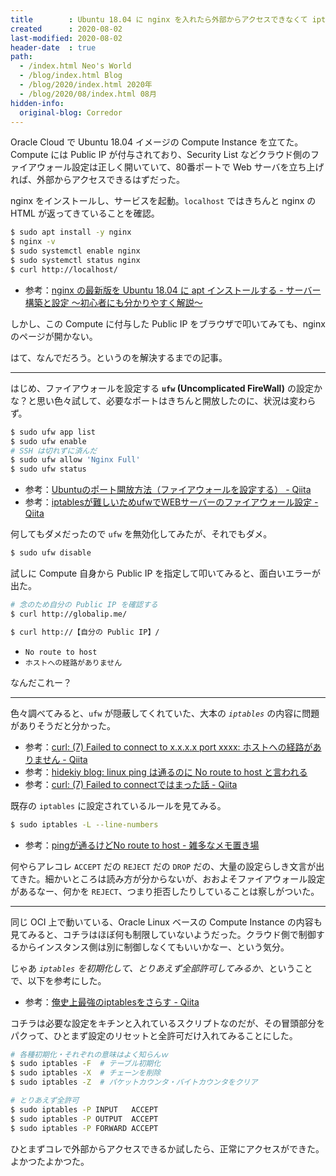 ```yaml
---
title        : Ubuntu 18.04 に nginx を入れたら外部からアクセスできなくて iptables を編集した
created      : 2020-08-02
last-modified: 2020-08-02
header-date  : true
path:
  - /index.html Neo's World
  - /blog/index.html Blog
  - /blog/2020/index.html 2020年
  - /blog/2020/08/index.html 08月
hidden-info:
  original-blog: Corredor
---
```


Oracle Cloud で Ubuntu 18.04 イメージの Compute Instance を立てた。Compute には Public IP が付与されており、Security List などクラウド側のファイアウォール設定は正しく開いていて、80番ポートで Web サーバを立ち上げれば、外部からアクセスできるはずだった。

nginx をインストールし、サービスを起動。`localhost` ではきちんと nginx の HTML が返ってきていることを確認。

```bash
$ sudo apt install -y nginx
$ nginx -v
$ sudo systemctl enable nginx
$ sudo systemctl status nginx
$ curl http://localhost/
```

- 参考：[nginx の最新版を Ubuntu 18.04 に apt インストールする - サーバー構築と設定 ～初心者にも分かりやすく解説～](https://xn--o9j8h1c9hb5756dt0ua226amc1a.com/?p=3100)

しかし、この Compute に付与した Public IP をブラウザで叩いてみても、nginx のページが開かない。

はて、なんでだろう。というのを解決するまでの記事。

---

はじめ、ファイアウォールを設定する __`ufw` (Uncomplicated FireWall)__ の設定かな？と思い色々試して、必要なポートはきちんと開放したのに、状況は変わらず。

```bash
$ sudo ufw app list
$ sudo ufw enable
# SSH は切れずに済んだ
$ sudo ufw allow 'Nginx Full'
$ sudo ufw status
```

- 参考：[Ubuntuのポート開放方法（ファイアウォールを設定する） - Qiita](https://qiita.com/siida36/items/be21d361cf80d664859c)
- 参考：[iptablesが難しいためufwでWEBサーバーのファイアウォール設定 - Qiita](https://qiita.com/shimakaze_soft/items/c3cce2bfb7d584e1fbce)

何してもダメだったので `ufw` を無効化してみたが、それでもダメ。

```bash
$ sudo ufw disable
```

試しに Compute 自身から Public IP を指定して叩いてみると、面白いエラーが出た。

```bash
# 念のため自分の Public IP を確認する
$ curl http://globalip.me/

$ curl http://【自分の Public IP】/
```

- `No route to host`
- `ホストへの経路がありません`

なんだこれー？

---

色々調べてみると、`ufw` が隠蔽してくれていた、大本の _`iptables`_ の内容に問題がありそうだと分かった。

- 参考：[curl: (7) Failed to connect to x.x.x.x port xxxx: ホストへの経路がありません - Qiita](https://qiita.com/webmedi/items/a55bbe91e6950f22fdc6)
- 参考：[hidekiy blog: linux ping は通るのに No route to host と言われる](https://blog.hidekiy.com/2012/09/linux-ping-no-route-to-host.html)
- 参考：[curl: (7) Failed to connectではまった話 - Qiita](https://qiita.com/egoa56/items/c932a627e54e626a2b97)

既存の `iptables` に設定されているルールを見てみる。

```bash
$ sudo iptables -L --line-numbers
```

- 参考：[pingが通るけどNo route to host - 雑多なメモ置き場](http://y0m0r.hateblo.jp/entry/20130227/1361977348)

何やらアレコレ `ACCEPT` だの `REJECT` だの `DROP` だの、大量の設定らしき文言が出てきた。細かいところは読み方が分からないが、おおよそファイアウォール設定があるなー、何かを `REJECT`、つまり拒否したりしていることは察しがついた。

---

同じ OCI 上で動いている、Oracle Linux ベースの Compute Instance の内容も見てみると、コチラはほぼ何も制限していないようだった。クラウド側で制御するからインスタンス側は別に制御しなくてもいいかなー、という気分。

じゃあ _`iptables` を初期化して、とりあえず全部許可してみるか_、ということで、以下を参考にした。

- 参考：[俺史上最強のiptablesをさらす - Qiita](https://qiita.com/suin/items/5c4e21fa284497782f71)

コチラは必要な設定をキチンと入れているスクリプトなのだが、その冒頭部分をパクって、ひとまず設定のリセットと全許可だけ入れてみることにした。

```bash
# 各種初期化・それぞれの意味はよく知らんｗ
$ sudo iptables -F  # テーブル初期化
$ sudo iptables -X  # チェーンを削除
$ sudo iptables -Z  # パケットカウンタ・バイトカウンタをクリア

# とりあえず全許可
$ sudo iptables -P INPUT   ACCEPT
$ sudo iptables -P OUTPUT  ACCEPT
$ sudo iptables -P FORWARD ACCEPT
```

ひとまずコレで外部からアクセスできるか試したら、正常にアクセスができた。よかつたよかつた。
